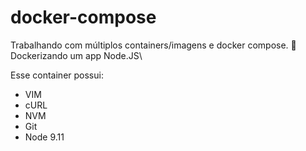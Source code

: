 # docker-compose
Trabalhando com múltiplos containers/imagens e docker compose. 🐳\
Dockerizando um app Node.JS\

Esse container possui:

- VIM
- cURL
- NVM
- Git
- Node 9.11
